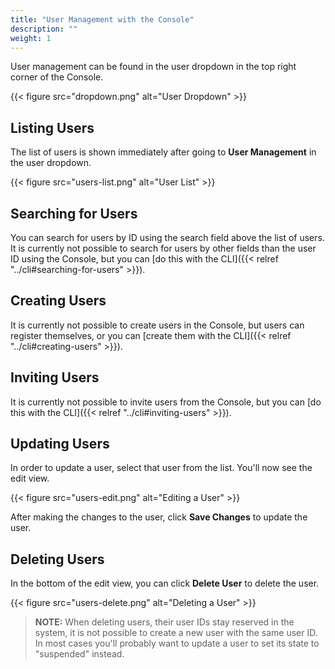 ```yaml
---
title: "User Management with the Console"
description: ""
weight: 1
---
```


User management can be found in the user dropdown in the top right corner of the Console.

{{< figure src="dropdown.png" alt="User Dropdown" >}}

## Listing Users

The list of users is shown immediately after going to **User Management** in the user dropdown.

{{< figure src="users-list.png" alt="User List" >}}

## Searching for Users

You can search for users by ID using the search field above the list of users. It is currently not possible to search for users by other fields than the user ID using the Console, but you can [do this with the CLI]({{< relref "../cli#searching-for-users" >}}).

## Creating Users

It is currently not possible to create users in the Console, but users can register themselves, or you can [create them with the CLI]({{< relref "../cli#creating-users" >}}).

## Inviting Users

It is currently not possible to invite users from the Console, but you can [do this with the CLI]({{< relref "../cli#inviting-users" >}}).

## Updating Users

In order to update a user, select that user from the list. You'll now see the edit view.

{{< figure src="users-edit.png" alt="Editing a User" >}}

After making the changes to the user, click **Save Changes** to update the user.

## Deleting Users

In the bottom of the edit view, you can click **Delete User** to delete the user.

{{< figure src="users-delete.png" alt="Deleting a User" >}}

> **NOTE:** When deleting users, their user IDs stay reserved in the system, it is not possible to create a new user with the same user ID. In most cases you'll probably want to update a user to set its state to "suspended" instead.
